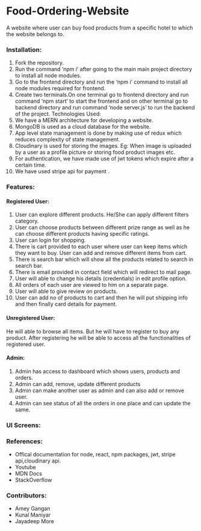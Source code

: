 # Food-Ordering-Website
A website where user can buy food products from a specific hotel to which the website belongs to.
### Installation:
1. Fork the repository.
2. Run the command ‘npm i’ after going to the main main project directory to install all node modules.
3. Go to the frontend directory and run the ‘npm i’ command to install all node modules required for frontend.
4. Create two terminals.On one terminal go to frontend directory and run command ‘npm start’ to start the frontend and on other terminal go to backend directory and run command ‘node server.js’ to run the backend of the project.
Technologies Used:
1.	We have a MERN architecture for developing a website.
2.	MongoDB is used as a cloud database for the website.
3.	App level state management is done by making use of redux which reduces complexity of state management.
4.	Cloudinary is used for storing the images. Eg: When image is uploaded by a user as a profile picture or storing food product images etc.
5.	For authentication, we have made use of jwt tokens which expire after a certain time.
6.	We have used stripe api for payment .



### Features:
#### Registered User: 
1.	User can explore different products. He/She can apply different filters category.
2.	User can choose products between different prize range as well as he can choose different products having specific ratings.
3.	User can login for shopping.
4.	There is cart provided to each user where user can keep items which they want to buy. User can add and remove different items from cart.
5.	There is search bar which will show all the products related to search in search bar.
6.	There is email provided in contact field which will redirect to mail page.
7.	User will able to change his details (credentials) in edit profile option.
8.	All orders of each user are viewed to him on a separate page.
9.	User will able to give review on products.
10.	User can add no of products to cart and then he will put shipping info and then finally card details for payment.

#### Unregistered User: 
He will able to browse all items. But he will have to register to buy any product. After registering he will be able to access all the functionalities of registered user.

#### Admin:
1.	Admin has access to dashboard which shows users, products and orders.
2.	Admin can add, remove, update different products
3.	Admin can make another user as admin and can also add or remove user.
4. Admin can see status of all the orders in one place and can update the same. 

### UI Screens:

### References:
-	Offical documentation for node, react, npm packages, jwt, stripe api,cloudinary api.
-	Youtube
-	MDN Docs
-	StackOverflow

### Contributors:
- Amey Gangan
- Kunal Maniyar
- Jayadeep More

